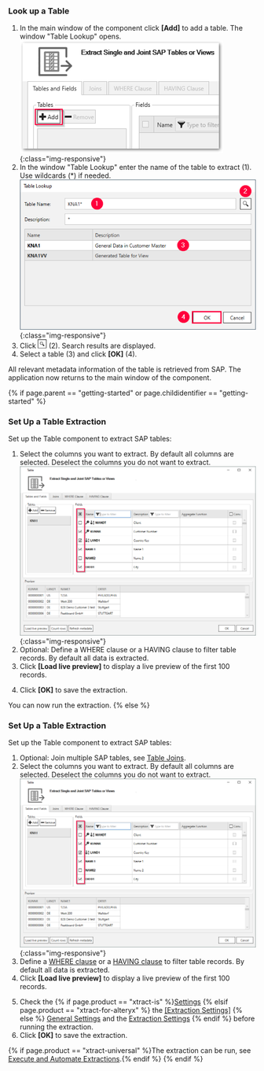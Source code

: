 

### Look up a Table
1. In the main window of the component click **[Add]** to add a table. The window "Table Lookup" opens.<br>
![table_main-window_add](/img/content/table/table_main-window_add.png){:class="img-responsive"}
2. In the window "Table Lookup" enter the name of the table to extract (1). Use wildcards (*) if needed.<br>
![Look-Up-Table](/img/content/table/table_look-up.png){:class="img-responsive"}
3. Click ![magnifying-glass](/img/content/icons/magnifying-glass.png) (2). Search results are displayed.
4. Select a table (3) and click **[OK]** (4). <br>

All relevant metadata information of the table is retrieved from SAP.
The application now returns to the main window of the component.

{% if page.parent == "getting-started" or page.childidentifier == "getting-started" %}
### Set Up a Table Extraction

Set up the Table component to extract SAP tables:

1. Select the columns you want to extract. By default all columns are selected. Deselect the columns you do not want to extract.<br>
![Table-Form](/img/content/table/table_fields_filter2.png){:class="img-responsive"}
2. Optional: Define a WHERE clause or a HAVING clause to filter table records. By default all data is extracted.
3. Click **[Load live preview]** to display a live preview of the first 100 records. 
<!--- {% if page.product == "xtract-universal" or page.product == "board-connector" %}5. Check the [General Settings](./general-settings). The *General Settings* include keywords, definition of primary keys, column level encryption and access restrictions.{% endif %}-->
4. Click **[OK]** to save the extraction.

You can now run the extraction.
{% else %}

### Set Up a Table Extraction

Set up the Table component to extract SAP tables:

1. Optional: Join multiple SAP tables, see [Table Joins](./table-joins).
2. Select the columns you want to extract. By default all columns are selected. Deselect the columns you do not want to extract.<br>
![Table-Form](/img/content/table/table_fields_filter2.png){:class="img-responsive"}
3. Define a [WHERE clause](./where-clause) or a [HAVING clause](./having-clause) to filter table records. By default all data is extracted.
4. Click **[Load live preview]** to display a live preview of the first 100 records. 
<!--- {% if page.product == "xtract-universal" or page.product == "board-connector" %}5. Check the [General Settings](./general-settings). The *General Settings* include keywords, definition of primary keys, column level encryption and access restrictions.{% endif %}-->
5. Check the {% if page.product == "xtract-is" %}[Settings](./extraction-settings) {% elsif page.product == "xtract-for-alteryx" %} the [[Extraction Settings]](./extraction-settings) {% else %} [General Settings](./general-settings) and the [Extraction Settings](./extraction-settings) {% endif %} before running the extraction.
6. Click **[OK]** to save the extraction.

{% if page.product == "xtract-universal" %}The extraction can be run, see [Execute and Automate Extractions](../execute-and-automate-extractions).{% endif %}
{% endif %}